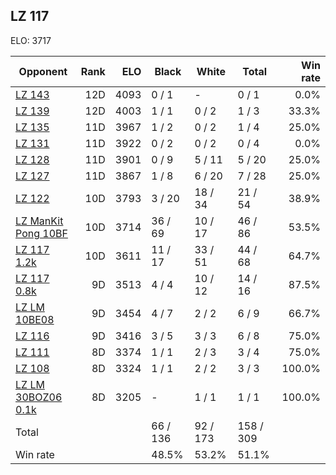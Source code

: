 ## LZ 117 ##

ELO: 3717

Opponent | Rank | ELO | Black | White | Total | Win rate
---------|-----:|----:|-------|-------|-------|-------:
[LZ 143](LZ%20143.md) | 12D | 4093 | 0 / 1 | - | 0 / 1 | 0.0%
[LZ 139](LZ%20139.md) | 12D | 4003 | 1 / 1 | 0 / 2 | 1 / 3 | 33.3%
[LZ 135](LZ%20135.md) | 11D | 3967 | 1 / 2 | 0 / 2 | 1 / 4 | 25.0%
[LZ 131](LZ%20131.md) | 11D | 3922 | 0 / 2 | 0 / 2 | 0 / 4 | 0.0%
[LZ 128](LZ%20128.md) | 11D | 3901 | 0 / 9 | 5 / 11 | 5 / 20 | 25.0%
[LZ 127](LZ%20127.md) | 11D | 3867 | 1 / 8 | 6 / 20 | 7 / 28 | 25.0%
[LZ 122](LZ%20122.md) | 10D | 3793 | 3 / 20 | 18 / 34 | 21 / 54 | 38.9%
[LZ ManKit Pong 10BF](LZ%20ManKit%20Pong%2010BF.md) | 10D | 3714 | 36 / 69 | 10 / 17 | 46 / 86 | 53.5%
[LZ 117 1.2k](LZ%20117%201.2k.md) | 10D | 3611 | 11 / 17 | 33 / 51 | 44 / 68 | 64.7%
[LZ 117 0.8k](LZ%20117%200.8k.md) | 9D | 3513 | 4 / 4 | 10 / 12 | 14 / 16 | 87.5%
[LZ LM 10BE08](LZ%20LM%2010BE08.md) | 9D | 3454 | 4 / 7 | 2 / 2 | 6 / 9 | 66.7%
[LZ 116](LZ%20116.md) | 9D | 3416 | 3 / 5 | 3 / 3 | 6 / 8 | 75.0%
[LZ 111](LZ%20111.md) | 8D | 3374 | 1 / 1 | 2 / 3 | 3 / 4 | 75.0%
[LZ 108](LZ%20108.md) | 8D | 3324 | 1 / 1 | 2 / 2 | 3 / 3 | 100.0%
[LZ LM 30BOZ06 0.1k](LZ%20LM%2030BOZ06%200.1k.md) | 8D | 3205 | - | 1 / 1 | 1 / 1 | 100.0%
Total | | | 66 / 136 | 92 / 173 | 158 / 309 | 
Win rate| | | 48.5% | 53.2% | 51.1% | 
